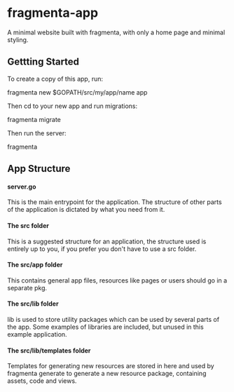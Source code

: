 # fragmenta-app
A minimal website built with fragmenta, with only a home page and minimal styling.

## Gettting Started
To create a copy of this app, run:

fragmenta new $GOPATH/src/my/app/name app

Then cd to your new app and run migrations:

fragmenta migrate

Then run the server:

fragmenta



## App Structure

#### server.go
This is the main entrypoint for the application. The structure of other parts of the application is dictated by what you need from it. 

#### The src folder
This is a suggested structure for an application, the structure used is entirely up to you, if you prefer you don't have to use a src folder. 


#### The src/app folder
This contains general app files, resources like pages or users should go in a separate pkg.


#### The src/lib folder

lib is used to store utility packages which can be used by several parts of the app. Some examples of libraries are included, but unused in this example application. 

#### The src/lib/templates folder

Templates for generating new resources are stored in here and used by fragmenta generate to generate a new resource package, containing assets, code and views.  